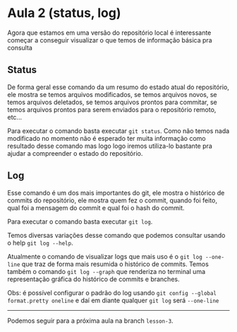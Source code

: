 # Aula 2 (status, log)

Agora que estamos em uma versão do repositório local é interessante começar a conseguir visualizar o que temos de informação básica pra consulta

## Status

De forma geral esse comando da um resumo do estado atual do repositório, ele mostra se temos arquivos modificados, se temos arquivos novos, se temos arquivos deletados, se temos arquivos prontos para commitar, se temos arquivos prontos para serem enviados para o repositório remoto, etc...

Para executar o comando basta executar `git status`. Como não temos nada modificado no momento não é esperado ter muita informação como resultado desse comando mas logo logo iremos utiliza-lo bastante pra ajudar a compreender o estado do repositório.


## Log

Esse comando é um dos mais importantes do git, ele mostra o histórico de commits do repositório, ele mostra quem fez o commit, quando foi feito, qual foi a mensagem do commit e qual foi o hash do commit.

Para executar o comando basta executar `git log`.

Temos diversas variações desse comando que podemos consultar usando o help `git log --help`.

Atualmente o comando de visualizar logs que mais uso é o `git log --one-line` que traz de forma mais resumida o histórico de commits.
Temos também o comando `git log --graph` que renderiza no terminal uma representação gráfica do histórico de commits e branches. 

Obs: é possível configurar o padrão do log usando `git config --global format.pretty oneline` e daí em diante qualquer `git log` será  `--one-line`

--- 

Podemos seguir para a próxima aula na branch `lesson-3`.